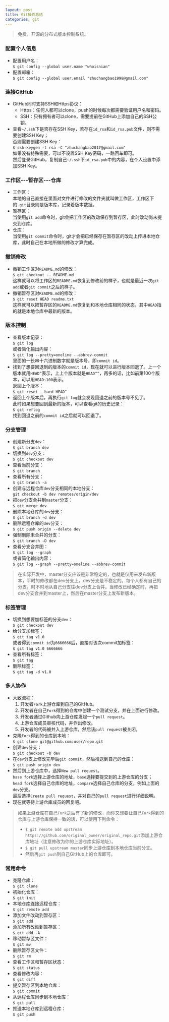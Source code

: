```yaml
---
layout: post
title: Git操作总结
categories: git
---
```


> 免费，开源的分布式版本控制系统。

<!-- more -->

### 配置个人信息
* 配置用户名：  
  `$ git config --global user.name "whoisnian"`  
* 配置邮箱：  
  `$ git config --global user.email "zhuchangbao1998@gmail.com"`  

### 连接GitHub
* GitHub同时支持SSH和Https协议：  
  * Https：任何人都可以clone，push的时候每次都需要验证用户名和密码。  
  * SSH：只有拥有者可以clone，需要提前在GitHub上添加自己的SSH公钥。  
* 查看`~/.ssh`下是否存在SSH Key，若存在`id_rsa`和`id_rsa.pub`文件，则不需要创建SSH Key；  
  否则需要创建SSH Key：  
  `$ ssh-keygen -t rsa -C "zhuchangbao2017@gmail.com"`  
  如果没有特殊需要，可以不设置SSH Key密码，一路回车即可。  
  然后登录GitHub，复制自己`~/.ssh`下`id_rsa.pub`中的内容，在个人设置中添加SSH Key。  

### 工作区---暂存区---仓库
* 工作区：  
  本地的自己直接在里面对文件进行修改的文件夹就叫做工作区，工作区下的`.git`目录则是版本库，记录着版本数据。  
* 暂存区：  
  当使用`git add`命令时，git会把工作区的改动保存到暂存区，此时改动尚未提交到仓库。  
* 仓库：  
  当使用`git commit`命令时，git才会把已经保存在暂存区的改动上传进本地仓库，此时自己在本地所做的修改才算完成。  

### 撤销修改
* 撤销工作区对`README.md`的修改：  
  `$ git checkout -- README.md`  
  这样就可以将工作区的`README.md`恢复到修改前的样子，也就是最近一次`git add`或者`git commit`之后的样子。  
* 撤销暂存区对`README.md`的修改：  
  `$ git reset HEAD readme.txt`  
  这样就可以把暂存区的`README.md`恢复到和本地仓库相同的状态，其中`HEAD`指的就是本地仓库中最新的版本。  

### 版本控制
* 查看版本记录：  
  `$ git log`  
  或者简化输出内容：  
  `$ git log --pretty=oneline --abbrev-commit`  
  里面的一长串十六进制数字就是版本号，即`commit id`。  
* 找到了想要回退到的版本的`commit id`，现在就可以进行版本回退了。上一个版本就用`HEAD^`表示，上上个版本就是`HEAD^^`，再多的话，比如前第100个版本，可以用`HEAD~100`表示。  
  返回上个版本：  
  `$ git reset --hard HEAD^`
* 返回上个版本后，再执行`git log`就会发现回退之前的版本号不见了。  
  此时如果想要回到最新的版本，可以查看git的历史记录：  
  `$ git reflog`  
  找到回退之前的`commit id`之后就可以回退了。  

### 分支管理
* 创建新分支`dev`：  
  `$ git branch dev`  
* 切换到`dev`分支：  
  `$ git checkout dev`  
* 查看当前分支：  
  `$ git branch`  
* 查看所有分支：  
  `$ git branch -a`  
* 创建与远程仓库`dev`分支相同的本地分支：  
  `git checkout -b dev remotes/origin/dev`  
* 把`dev`分支合并到`master`分支：  
  `$ git merge dev`  
* 删除本地仓库的`dev`分支：  
  `$ git branch -d dev`  
* 删除远程仓库的`dev`分支：  
  `$ git push origin --delete dev`  
* 强制删除未合并的分支：  
  `$ git branch -D dev`  
* 查看分支合并图：  
  `$ git log --graph`  
  或者简化输出内容：  
  `$ git log --graph --pretty=oneline --abbrev-commit`  
  
> 在实际开发中，master分支应该是非常稳定的，也就是仅用来发布新版本，平时的修改都在dev分支上，dev分支是不稳定的。每个人都有自己的分支，时不时地从自己分支往dev分支上合并。当修改已经确定时，再把dev分支合并到master上，然后在master分支上发布新版本。

### 标签管理
* 切换到想要加标签的分支`dev`：  
  `$ git checkout dev`  
* 给分支加标签：  
  `$ git tag v1.0`  
  或者得到`commit id`为`6666666`后，直接对该次commit加标签：  
  `$ git tag v1.0 6666666`  
* 查看所有标签：  
  `$ git tag`  
* 删除标签：  
  `$ git tag -d v1.0`  

### 多人协作
* 大致流程：  
  1. 开发者`Fork`上游仓库到自己的GitHub。  
  2. 开发者在自己`Fork`得到的仓库中创建一个测试分支，并在上面进行修改。  
  3. 开发者通过Github向上游仓库发起一个`pull request`。  
  4. 上游仓库成员审核代码，并作出修改。  
  5. 开发者的代码被并入上游仓库，然后该`pull request`被关闭。  
* 克隆`Fork`得到的仓库到本地：  
  `$ git clone git@github.com:user/repo.git`  
* 创建`dev`分支：  
  `$ git checkout -b dev`  
* 在`dev`分支上修改完毕后`git commit`，然后推送到自己的仓库：  
  `$ git push origin dev`  
* 然后到上游仓库中，选择`New pull request`。  
  `base fork`选择上游仓库的地址，`base`选择要提交到的上游仓库的分支；  
  `head fork`选择自己仓库的地址，`compare`选择自己仓库的分支，例如上面的`dev`分支。  
  最后选择`Create pull request`，并对自己的`pull request`进行详细说明。  
* 现在就等待上游仓库成员的回复吧。 

> 如果上游仓库在自己`Fork`之后有了新的修改，而你又想要让自己`Fork`得到的仓库与上游仓库保持一致的话，可以使用下列命令：  
> * `$ git remote add upstream https://github.com/original_owner/original_repo.git`添加上游仓库地址（注意修改为你的上游仓库实际地址）。  
> * `$ git pull upstream master`同步上游仓库到本地仓库当前分支。
> * 然后再`git push`到自己GitHub上的仓库即可。

### 常用命令
* 克隆仓库：  
  `$ git clone`  
* 初始化仓库：  
  `$ git init`  
* 本地仓库连接远程仓库：  
  `$ git remote add`  
* 添加文件改动到暂存区：  
  `$ git add`  
* 添加所有改动到暂存区：  
  `$ git add -A`  
* 移动暂存区文件：  
  `$ git mv`  
* 删除暂存区文件：  
  `$ git rm`  
* 查看工作区和暂存区状态：  
  `$ git status`  
* 查看修改内容：  
  `$ git diff`  
* 提交暂存区到本地仓库：  
  `$ git commit`  
* 从远程仓库同步到本地仓库：  
  `$ git pull`  
* 推送本地仓库到远程仓库：  
  `$ git push`  

